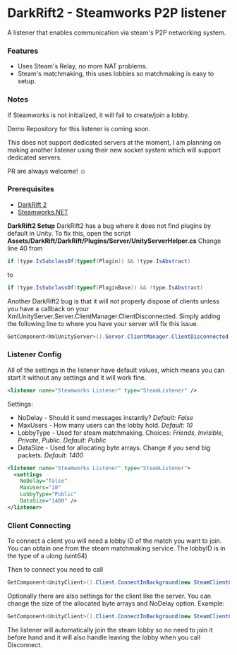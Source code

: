 # DarkRift2 - Steamworks P2P listener
A listener that enables communication via steam's P2P networking system.

### Features
- Uses Steam's Relay, no more NAT problems.
- Steam's matchmaking, this uses lobbies so matchmaking is easy to setup.

### Notes

If Steamworks is not initialized, it will fail to create/join a lobby.

Demo Repository for this listener is coming soon.

This does not support dedicated servers at the moment, I am planning on making another listener using their new socket system which will support dedicated servers.

PR are always welcome! ☺

### Prerequisites
- [DarkRift 2](https://assetstore.unity.com/packages/tools/network/darkrift-networking-2-95309)
- [Steamworks.NET](https://github.com/rlabrecque/Steamworks.NET/releases)

**DarkRift2 Setup**
DarkRift2 has a bug where it does not find plugins by default in Unity.
To fix this, open the script __Assets/DarkRift/DarkRift/Plugins/Server/UnityServerHelper.cs__
Change line 40 from
```c#
if (type.IsSubclassOf(typeof(Plugin)) && !type.IsAbstract)
```
to
```c#
if (type.IsSubclassOf(typeof(PluginBase)) && !type.IsAbstract)
```

Another DarkRift2 bug is that it will not properly dispose of clients unless you have a callback on your XmlUnityServer.Server.ClientManager.ClientDisconnected. Simply adding the following line to where you have your server will fix this issue.
```c#
GetComponent<XmlUnityServer>().Server.ClientManager.ClientDisconnected += (s, c) => Debug.Log("Client Disconnected.");
```


### Listener Config

All of the settings in the listener have default values, which means you can start it without any settings and it will work fine.

```xml
<listener name="Steamworks Listener" type="SteamListener" />
```

Settings:
- NoDelay - Should it send messages instantly? *Default: False*
- MaxUsers - How many users can the lobby hold. *Default: 10*
- LobbyType - Used for steam matchmaking. Choices: *Friends*, *Invisible*, *Private*, *Public*. *Default: Public*
- DataSize - Used for allocating byte arrays. Change if you send big packets. *Default: 1400*

```xml
<listener name="Steamworks Listener" type="SteamListener">
  <settings 
    NoDelay="false"
    MaxUsers="10"
    LobbyType="Public"
    DataSize="1400" />
</listener>
```

### Client Connecting

To connect a client you will need a lobby ID of the match you want to join. You can obtain one from the steam matchmaking service. The lobbyID is in the type of a ulong (uint64)

Then to connect you need to call
```c#
GetComponent<UnityClient>().Client.ConnectInBackground(new SteamClientConnection(LOBBYIDHERE));
```

Optionally there are also settings for the client like the server.
You can change the size of the allocated byte arrays and NoDelay option.
Example:
```c#
GetComponent<UnityClient>().Client.ConnectInBackground(new SteamClientConnection(ulong.Parse(serverID.text), 1400, false));
```

The listener will automatically join the steam lobby so no need to join it before hand and it will also handle leaving the lobby when you call Disconnect.